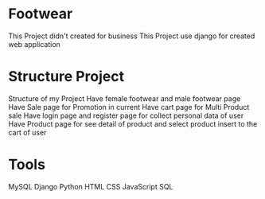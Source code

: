 # Footwear
This Project didn't created for business
This Project use django for created web application
# Structure Project
Structure of my Project
Have female footwear and male footwear page
Have Sale page for Promotion in current
Have cart page for Multi Product sale
Have login page and register page for collect personal data of user
Have Product page for see detail of product and select product insert to the cart of user
# Tools
MySQL
Django
Python
HTML
CSS
JavaScript
SQL